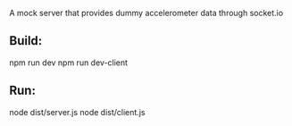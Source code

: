 A mock server that provides dummy accelerometer data through socket.io

## Build:
npm run dev
npm run dev-client

## Run:
node dist/server.js
node dist/client.js
